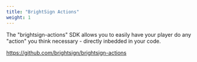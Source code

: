 ```yaml
---
title: "BrightSign Actions"
weight: 1
---
```


The "brightsign-actions" SDK allows you to easily have your player do any "action" you think necessary - directly inbedded in your code.

https://github.com/brightsign/brightsign-actions